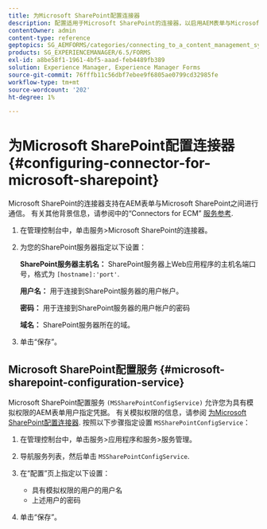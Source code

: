 ```yaml
---
title: 为Microsoft SharePoint配置连接器
description: 配置适用于Microsoft SharePoint的连接器，以启用AEM表单与Microsoft SharePoint之间的通信。
contentOwner: admin
content-type: reference
geptopics: SG_AEMFORMS/categories/connecting_to_a_content_management_system
products: SG_EXPERIENCEMANAGER/6.5/FORMS
exl-id: a8be58f1-1961-4bf5-aaad-feb4489fb389
solution: Experience Manager, Experience Manager Forms
source-git-commit: 76fffb11c56dbf7ebee9f6805ae0799cd32985fe
workflow-type: tm+mt
source-wordcount: '202'
ht-degree: 1%

---
```


# 为Microsoft SharePoint配置连接器 {#configuring-connector-for-microsoft-sharepoint}

Microsoft SharePoint的连接器支持在AEM表单与Microsoft SharePoint之间进行通信。 有关其他背景信息，请参阅中的“Connectors for ECM” [服务参考](https://www.adobe.com/go/learn_aemforms_services_63).

1. 在管理控制台中，单击服务>Microsoft SharePoint的连接器。
1. 为您的SharePoint服务器指定以下设置：

   **SharePoint服务器主机名：** SharePoint服务器上Web应用程序的主机名端口号，格式为 `[hostname]:'port'`.

   **用户名：** 用于连接到SharePoint服务器的用户帐户。

   **密码：** 用于连接到SharePoint服务器的用户帐户的密码

   **域名：** SharePoint服务器所在的域。

1. 单击“保存”。

## Microsoft SharePoint配置服务 {#microsoft-sharepoint-configuration-service}

Microsoft SharePoint配置服务 `(MSSharePointConfigService)` 允许您为具有模拟权限的AEM表单用户指定凭据。 有关模拟权限的信息，请参阅 [为Microsoft SharePoint配置连接器](https://help.adobe.com/en_US/AEMForms/6.1/SharePointConfig/index.html). 按照以下步骤指定设置 `MSSharePointConfigService`：

1. 在管理控制台中，单击服务>应用程序和服务>服务管理。
1. 导航服务列表，然后单击 `MSSharePointConfigService`.
1. 在“配置”页上指定以下设置：

   * 具有模拟权限的用户的用户名
   * 上述用户的密码

1. 单击“保存”。
